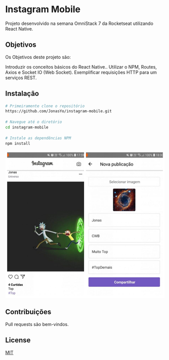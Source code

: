 # Instagram Mobile

Projeto desenvolvido na semana OmniStack 7 da Rocketseat utilizando React Native.

## Objetivos

Os Objetivos deste projeto são:

Introduzir os conceitos básicos do React Native..
Utilizar o NPM, Routes, Axios e Socket IO (Web Socket).
Exemplificar requisições HTTP para um serviços REST.

## Instalação

```bash
# Primeiramente clone o repositório 
https://github.com/JonasYo/instagram-mobile.git

# Navegue até o diretório
cd instagram-mobile

# Instale as dependências NPM
npm install
```

![Image01](other_files/screenshot_mobile.JPG) 

## Contribuições
Pull requests são bem-vindos.

## License
[MIT](https://choosealicense.com/licenses/mit/)